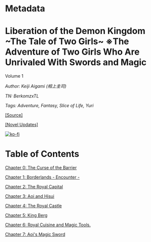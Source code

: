 # Metadata

# Liberation of the Demon Kingdom \~The Tale of Two Girls\~ ※The Adventure of Two Girls Who Are Unrivaled With Swords and Magic
  
Volume 1

_Author:_ _Keiji Aigami (相上圭司)_

_TN: BerkomzxTL_

_Tags: Adventure, Fantasy, Slice of Life, Yuri_

[\[Source\]](https://ncode.syosetu.com/n6348iq/)

[\[Novel Updates\]](https://www.novelupdates.com/series/liberation-of-the-demon-kingdom-the-tale-of-two-girls-%E2%80%BBthe-adventure-of-two-girls-who-are-unrivaled-with-swords-and-magic/)



[![ko-fi](https://ko-fi.com/img/githubbutton_sm.svg)](https://ko-fi.com/I2I117SQUE)



# Table of Contents

[Chapter 0: The Curse of the Barrier](./chapters/Section_0000.md)

[Chapter 1: Borderlands - Encounter -](./chapters/Section_0001.md)

[Chapter 2: The Royal Capital](./chapters/Section_0002.md)

[Chapter 3: Aoi and Hisui](./chapters/Section_0003.md)

[Chapter 4: The Royal Castle](./chapters/Section_0004.md)

[Chapter 5: King Berg](./chapters/Section_0005.md)

[Chapter 6: Royal Cuisine and Magic Tools.](./chapters/Section_0006.md)

[Chapter 7: Aoi's Magic Sword](./chapters/Section_0007.md)

